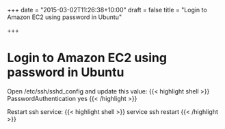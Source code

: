 +++
date = "2015-03-02T11:26:38+10:00"
draft = false
title = "Login to Amazon EC2 using password in Ubuntu"

+++

# Login to Amazon EC2 using password in Ubuntu

Open /etc/ssh/sshd_config and update this value:
{{< highlight shell >}}
PasswordAuthentication yes
{{< /highlight >}}

Restart ssh service:
{{< highlight shell >}}
service ssh restart
{{< /highlight >}}